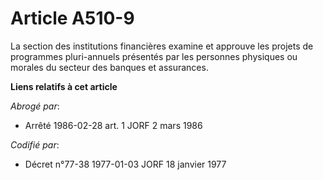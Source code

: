 # Article A510-9

La section des institutions financières examine et approuve les projets de programmes pluri-annuels présentés par les
personnes physiques ou morales du secteur des banques et assurances.

**Liens relatifs à cet article**

_Abrogé par_:

  - Arrêté 1986-02-28  art. 1 JORF 2 mars 1986

_Codifié par_:

  - Décret n°77-38 1977-01-03 JORF 18 janvier 1977
